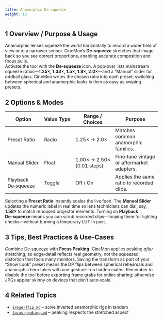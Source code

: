 ```yaml
---
title: Anamorphic De-squeeze
weight: 15
---
```


## 1  Overview / Purpose & Usage
Anamorphic lenses squeeze the world horizontally to record a wider field of view onto a narrower sensor.  CineMon’s **De‑squeeze** stretches that image back so you see correct proportions, enabling accurate composition and focus pulls.  
Activate the tool with the **De‑squeeze** icon.  A pop‑over lists mainstream squeeze ratios—**1.25×, 1.33×, 1.5×, 1.8×, 2.0×**—and a “Manual” slider for oddball glass.  CineMon writes the chosen ratio into each preset; switching between spherical and anamorphic looks is then as easy as swiping presets.

## 2  Options & Modes
| Option | Value Type | Range / Choices | Purpose |
|--------|-----------|-----------------|---------|
| Preset Ratio | Radio | 1.25× → 2.0× | Matches common anamorphic families. |
| Manual Slider | Float | 1.00× → 2.50× (0.01 steps) | Fine‑tune vintage or aftermarket adapters. |
| Playback De‑squeeze | Toggle | Off / On | Applies the same ratio to recorded clips. |

Selecting a **Preset Ratio** instantly scales the live feed.  The **Manual Slider** updates the numeric label in real time so lens technicians can dial, say, **1.58×** to match rehoused projector elements.  Turning on **Playback De‑squeeze** means you can scrub recorded clips—looping them for lighting checks—without burning a temporary LUT in post.

## 3  Tips, Best Practices & Use‑Cases
Combine De‑squeeze with **Focus Peaking**: CineMon applies peaking *after* stretching, so edge‑detail reflects real geometry, not the squeezed distortion that fools many monitors.  Saving the transform as part of your “Show Look” preset means the DP flips between spherical rehearsals and anamorphic hero takes with one gesture—no hidden maths.  Remember to disable the tool before exporting frame grabs for online sharing; otherwise JPGs appear skinny on devices that don’t auto‑scale.

## 4  Related Topics
* [`image-flip.md`](image-flip.md) – solve inverted anamorphic rigs in tandem  
* [`focus-peaking.md`](focus-peaking.md) – peaking respects the stretched aspect
